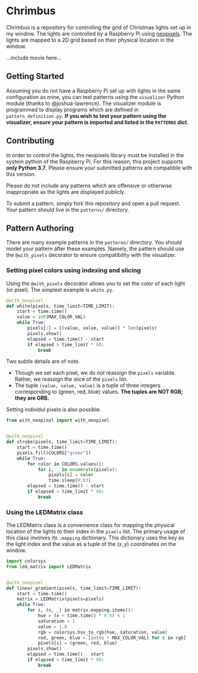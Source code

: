 # Chrimbus

Chrimbus is a repository for controlling the grid of Christmas lights set up in my window. The lights are controlled by a Raspberry Pi using [neopixels](https://github.com/adafruit/Adafruit_NeoPixel). The lights are mapped to a 2D grid based on their physical location in the window.

...include movie here...

## Getting Started

Assuming you do not have a Raspberry Pi set up with lights in the same configuration as mine, you can test patterns using the `visualizer` Python module (thanks to @joshua-lawrence). The visualizer module is programmed to display programs which are defined in `pattern_definition.py`. **If you wish to test your pattern using the visualizer, ensure your pattern is imported and listed in the `PATTERNS` dict**.

## Contributing

In order to control the lights, the neopixels library must be installed in the system python of the Raspberry Pi. For this reason, this project supports **only Python 3.7**. Please ensure your submitted patterns are compatible with this version.

Please do not include any patterns which are offensive or otherwise inappropriate as the lights are displayed publicly.

To submit a pattern, simply fork this repository and open a pull request. Your pattern should live in the `patterns/` directory.

## Pattern Authoring

There are many example patterns in the `patterns/` directory. You should model your pattern after these examples. Namely, the pattern should use the `@with_pixels` decorator to ensure compatibility with the visualizer.

### Setting pixel colors using indexing and slicing

Using the `@with_pixels` decorator allows you to set the color of each light (or pixel). The simplest example is `white.py`.

```python
@with_neopixel
def white(pixels, time_limit=TIME_LIMIT):
    start = time.time()
    value = int(MAX_COLOR_VAL)
    while True:
        pixels[:] = [(value, value, value)] * len(pixels)
        pixels.show()
        elapsed = time.time() - start
        if elapsed > time_limit * 60:
            break
```

Two subtle details are of note.

- Though we set each pixel, we do _not_ reassign the `pixels` variable. Rather, we reassign the slice of the `pixels` list.
- The tuple `(value, value, value)` is a tuple of three integers corresponding to (green, red, blue) values. **The tuples are NOT RGB; they are GRB.**

Setting individul pixels is also possible.

```python
from with_neopixel import with_neopixel


@with_neopixel
def strobe(pixels, time_limit=TIME_LIMIT):
    start = time.time()
    pixels.fill(COLORS["green"])
    while True:
        for color in COLORS.values():
            for i, _ in enumerate(pixels):
                pixels[i] = color
                time.sleep(0.03)
        elapsed = time.time() - start
        if elapsed > time_limit * 60:
            break
```

### Using the LEDMatrix class

The LEDMatrix class is a convenience class for mapping the physical location of the lights to their index in the `pixels` list. The primary usage of this class involves its `.mapping` dictionary. This dictionary uses the key as the light index and the value as a tuple of the $(x, y)$ coordinates on the window.

```python
import colorsys
from led_matrix import LEDMatrix


@with_neopixel
def linear_gradient(pixels, time_limit=TIME_LIMIT):
    start = time.time()
    matrix = LEDMatrix(pixels=pixels)
    while True:
        for i, (x, _) in matrix.mapping.items():
            hue = (x + time.time() * 0.5) % 1
            saturation = 1
            value = 1.0
            rgb = colorsys.hsv_to_rgb(hue, saturation, value)
            red, green, blue = [int(c * MAX_COLOR_VAL) for c in rgb]
            pixels[i] = (green, red, blue)
        pixels.show()
        elapsed = time.time() - start
        if elapsed > time_limit * 60:
            break
```
